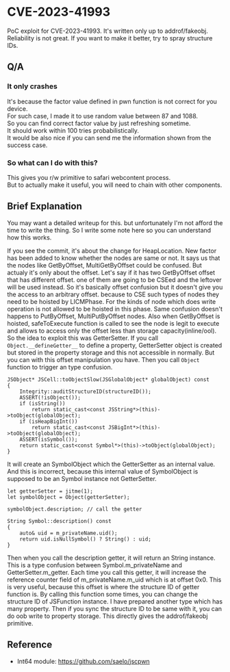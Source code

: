 # CVE-2023-41993

PoC exploit for CVE-2023-41993.
It's written only up to addrof/fakeobj.
Reliability is not great.
If you want to make it better, try to spray structure IDs.

## Q/A

### It only crashes

It's because the factor value defined in pwn function is not correct for you device.<br>
For such case, I made it to use random value between 87 and 1088.<br>
So you can find correct factor value by just refreshing sometime.<br>
It should work within 100 tries probabilistically.<br>
It would be also nice if you can send me the information shown from the success case.

### So what can I do with this?

This gives you r/w primitive to safari webcontent process.<br>
But to actually make it useful, you will need to chain with other components.

## Brief Explanation

You may want a detailed writeup for this.
but unfortunately I'm not afford the time to write the thing.
So I write some note here so you can understand how this works.

If you see the commit, it's about the change for HeapLocation.
New factor has been added to know whether the nodes are same or not.
It says us that the nodes like GetByOffset, MultiGetByOffset could be confused.
But actualy it's only about the offset.
Let's say if it has two GetByOffset offset that has different offset.
one of them are going to be CSEed and the leftover will be used instead.
So it's basically offset confusion but it doesn't give you the access to an arbitrary offset.
because to CSE such types of nodes they need to be hoisted by LICMPhase.
For the kinds of node which does write operation is not allowed to be hoisted in this phase.
Same confusion doesn't happens to PutByOffset, MultiPutByOffset nodes.
Also when GetByOffset is hoisted, safeToExecute function is called to see the node is legit to execute and allows to access only the offset less than storage capacity(inline/ool).
So the idea to exploit this was GetterSetter.
If you call `Object.__defineGetter__` to define a property, GetterSetter object is created but stored in the property storage and this not accessible in normally.
But you can with this offset manipulation you have.
Then you call `Object` function to trigger an type confusion.

```
JSObject* JSCell::toObjectSlow(JSGlobalObject* globalObject) const
{
    Integrity::auditStructureID(structureID());
    ASSERT(!isObject());
    if (isString())
        return static_cast<const JSString*>(this)->toObject(globalObject);
    if (isHeapBigInt())
        return static_cast<const JSBigInt*>(this)->toObject(globalObject);
    ASSERT(isSymbol());
    return static_cast<const Symbol*>(this)->toObject(globalObject);
}
```

It will create an SymbolObject which the GetterSetter as an internal value.
And this is incorrect, because this internal value of SymbolObject is supposed to be an Symbol instance not GetterSetter.

```
let getterSetter = jitme(1);
let symbolObject = Object(getterSetter);

symbolObject.description; // call the getter
```

```
String Symbol::description() const
{
    auto& uid = m_privateName.uid();
    return uid.isNullSymbol() ? String() : uid;
}
```

Then when you call the description getter, it will return an String instance.
This is a type confusion between Symbol.m_privateName and GetterSetter.m_getter.
Each time you call this getter, it will increase the reference counter field of m_privateName.m_uid which is at offset 0x0.
This is very useful, because this offset is where the structure ID of getter function is.
By calling this function some times, you can change the structure ID of JSFunction instance.
I have prepared another type which has many property.
Then if you sync the structure ID to be same with it, you can do oob write to property storage.
This directly gives the addrof/fakeobj primitive.

## Reference

- Int64 module: https://github.com/saelo/jscpwn